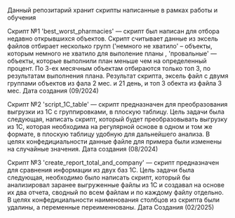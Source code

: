 Данный репозитарий хранит скрипты написанные в рамках работы и обучения

Скрипт №1 'best_worst_pharmacies' — скрипт был написан для отбора недавно открывшихся объектов. Скрипт считывает данные из эксель файлов отбирает несколько групп ('немного не хватило' – объекты, которым немного не хватило для выполение планы , 'провальные' — объекты, которые выполнили план меньше чем на определенный процент. По 3-ех месячным объектам отбираются только топ 3, по результатам выполнения плана. Результат скрипта, эксель файл с двумя группами объектов из фала 2 мес. и 21 день, и топ 3 обекта из файла 3 мес. Дата создания (09/2024)

Скрипт №2 'script_1C_table' — скрипт предназначен для преобразования выгрузки из 1С с группировками, в плоскую таблицу. Цель задачи была следующая, написать скрипт, который будет преобразовывать выгрузку из 1С, которая необходима на регулярной основе в одном и том же формате, в плоскую таблицу удобную для дальнейшего анализа. В целях конфедициальности данные файле для примера были изменены на случайные значения. Дата создания (08/2024)

Скрипт №3 'create_report_total_and_company' — скрипт предназначен для сравнения информации из двух баз 1С. Цель задачи была следующая, необходимо было написать скрипт, который бы анализировал заранее выгруженные файлы из 1С и создавал на основе их два отчета, сводный по всем файлам и по каждому файлу отдельно. В целях конфедициальности наименования столбцов из скрипта были удалины, а переменные переименнованы. Дата Создания (02/2025)
